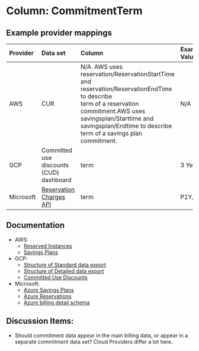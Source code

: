 # Column: CommitmentTerm

## Example provider mappings

| Provider  | Data set                 | Column                      | Example Value |
|:----------|:-------------------------|:----------------------------| :----------------------------|
| AWS       | CUR                      | N/A. AWS uses reservation/ReservationStartTime<br>and reservation/ReservationEndTime to describe<br> term of a reservation commitment.AWS uses <br> savingsplan/Starttime and savingsplan/Endtime to describe <br> term of a savings plan commitment. | N/A |
| GCP       | Committed use discounts (CUD) dashboard  | term | 3 Years |
| Microsoft | [Reservation Charges API](https://learn.microsoft.com/en-us/rest/api/billing/enterprise/billing-enterprise-api-reserved-instance-charges)  | term      | P1Y/P3Y |

## Documentation

- AWS:
  - [Reserved Instances](https://docs.aws.amazon.com/AWSEC2/latest/UserGuide/ec2-reserved-instances.html)
  - [Savings Plans](https://docs.aws.amazon.com/savingsplans/latest/userguide/what-is-savings-plans.html)
- GCP:
  - [Structure of Standard data export](https://cloud.google.com/billing/docs/how-to/export-data-bigquery-tables/standard-usage)
  - [Structure of Detailed data export](https://cloud.google.com/billing/docs/how-to/export-data-bigquery-tables/detailed-usage)
  - [Committed Use Discounts](https://cloud.google.com/docs/cuds)
- Microsoft:
  - [Azure Savings Plans](https://learn.microsoft.com/azure/cost-management-billing/savings-plan/savings-plan-compute-overview)
  - [Azure Reservations](https://learn.microsoft.com/azure/cost-management-billing/reservations/save-compute-costs-reservations)
  - [Azure billing detail schema](https://learn.microsoft.com/en-us/rest/api/billing/enterprise/billing-enterprise-api-usage-detail)


## Discussion Items:
- Should commitment data appear in the main billing data, or appear in a separate commitment data set? Cloud Providers differ a lot here.
